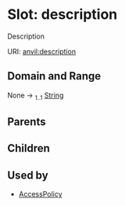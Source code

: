 
# Slot: description

Description

URI: [anvil:description](https://anvilproject.org/acr-harmonized-data-model/description)


## Domain and Range

None &#8594;  <sub>1..1</sub> [String](types/String.md)

## Parents


## Children


## Used by

 * [AccessPolicy](AccessPolicy.md)
